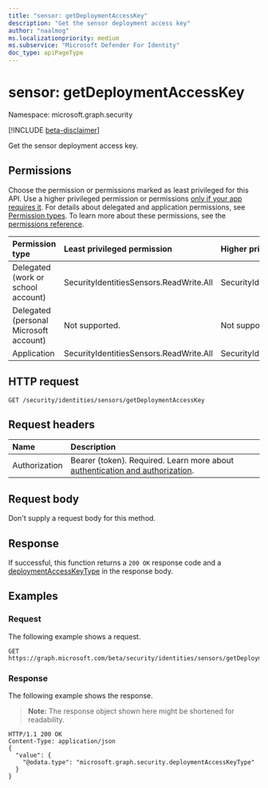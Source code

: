 ```yaml
---
title: "sensor: getDeploymentAccessKey"
description: "Get the sensor deployment access key"
author: "naalmog"
ms.localizationpriority: medium
ms.subservice: "Microsoft Defender For Identity"
doc_type: apiPageType
---
```


# sensor: getDeploymentAccessKey

Namespace: microsoft.graph.security

[!INCLUDE [beta-disclaimer](../../includes/beta-disclaimer.md)]

Get the sensor deployment access key.

## Permissions

Choose the permission or permissions marked as least privileged for this API. Use a higher privileged permission or permissions [only if your app requires it](/graph/permissions-overview#best-practices-for-using-microsoft-graph-permissions). For details about delegated and application permissions, see [Permission types](/graph/permissions-overview#permission-types). To learn more about these permissions, see the [permissions reference](/graph/permissions-reference).

<!-- {
  "blockType": "permissions",
  "name": "security-sensor-getdeploymentaccesskey-permissions"
}
-->
|Permission type|Least privileged permission|Higher privileged permissions|
|:---|:---|:---|
|Delegated (work or school account)|SecurityIdentitiesSensors.ReadWrite.All|SecurityIdentitiesSensors.ReadWrite.All|
|Delegated (personal Microsoft account)|Not supported.|Not supported.|
|Application|SecurityIdentitiesSensors.ReadWrite.All|SecurityIdentitiesSensors.ReadWrite.All|

## HTTP request

<!-- {
  "blockType": "ignored"
}
-->
``` http
GET /security/identities/sensors/getDeploymentAccessKey
```

## Request headers

|Name|Description|
|:---|:---|
|Authorization|Bearer {token}. Required. Learn more about [authentication and authorization](/graph/auth/auth-concepts).|

## Request body

Don't supply a request body for this method.

## Response

If successful, this function returns a `200 OK` response code and a [deploymentAccessKeyType](../resources/security-deploymentaccesskeytype.md) in the response body.

## Examples

### Request

The following example shows a request.
<!-- {
  "blockType": "request",
  "name": "sensorthis.getdeploymentaccesskey"
}
-->
``` http
GET https://graph.microsoft.com/beta/security/identities/sensors/getDeploymentAccessKey
```


### Response

The following example shows the response.
>**Note:** The response object shown here might be shortened for readability.
<!-- {
  "blockType": "response",
  "truncated": true,
  "@odata.type": "microsoft.graph.security.deploymentAccessKeyType"
}
-->
``` http
HTTP/1.1 200 OK
Content-Type: application/json
{
  "value": {
    "@odata.type": "microsoft.graph.security.deploymentAccessKeyType"
  }
}
```